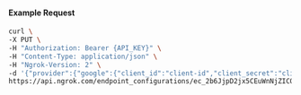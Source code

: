 <!-- Code generated for API Clients. DO NOT EDIT. -->

#### Example Request

```bash
curl \
-X PUT \
-H "Authorization: Bearer {API_KEY}" \
-H "Content-Type: application/json" \
-H "Ngrok-Version: 2" \
-d '{"provider":{"google":{"client_id":"client-id","client_secret":"client-secret","scopes":["profile","email","https://www.googleapis.com/auth/gmail.compose"],"email_addresses":["alan@example.com"]}},"options_passthrough":true}' \
https://api.ngrok.com/endpoint_configurations/ec_2b6JjpD2jx5CEuWnNjZICOHpQ2d/oauth
```
